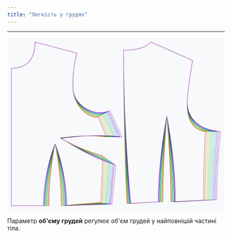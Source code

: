 ```yaml
---
title: "Легкість у грудях"
---
```


***

![Вплив опції полегшення на грудях на викрійку](sample.png)

Параметр **об'єму грудей** регулює об'єм грудей у найповнішій частині тіла.




